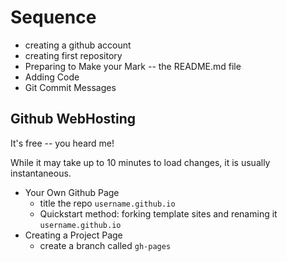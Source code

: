 Sequence
========

- creating a github account
- creating first repository
- Preparing to Make your Mark -- the README.md file
- Adding Code
- Git Commit Messages


## Github WebHosting

It's free -- you heard me!

While it may take up to 10 minutes to load changes, it is usually instantaneous.

- Your Own Github Page 
  - title the repo `username.github.io`
  - Quickstart method: forking template sites and renaming it `username.github.io`
- Creating a Project Page 
  - create a branch called `gh-pages`

